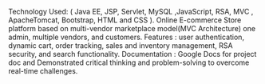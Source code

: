 Technology Used: ( Java EE, JSP, Servlet, MySQL ,JavaScript, RSA, MVC , ApacheTomcat, Bootstrap, HTML and CSS ).
Online E-commerce Store platform based on multi-vendor marketplace model(MVC Architecture) one admin, multiple vendors, and customers. 
Features : user authentication, dynamic cart, order tracking, sales and inventory management, RSA security, and search functionality.
Documentation : Google Docs for project doc and Demonstrated critical thinking and problem-solving to overcome real-time challenges.
